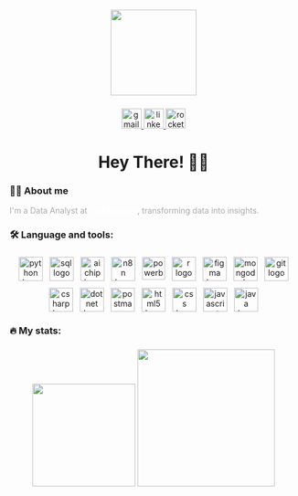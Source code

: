 ###
<div align="center">
  <img height="150" src="https://media.giphy.com/media/M9gbBd9nbDrOTu1Mqx/giphy.gif"  />
</div>

###
<div align="center">
  <a href="mailto:nicholas.birochi@gmail.com" target="_blank">
    <img src="https://img.shields.io/static/v1?message=Gmail&logo=gmail&label=&color=D14836&logoColor=white&labelColor=&style=for-the-badge" height="35" alt="gmail logo"  />
  </a>
  <a href="https://www.linkedin.com/in/nicholas-birochi/" target="_blank">
    <img src="https://img.shields.io/static/v1?message=LinkedIn&logo=linkedin&label=&color=0077B5&logoColor=white&labelColor=&style=for-the-badge" height="35" alt="linkedin logo"  />
  </a>
  <a href="https://app.rocketseat.com.br/me/nicholas-birochi-1501" target="_blank">
    <img src="https://img.shields.io/static/v1?message=Rocketseat&logo=rocketseat&label=&color=8257E5&logoColor=white&labelColor=&style=for-the-badge" height="35" alt="rocketseat logo" />
  </a>
</div>

###
<h1 align="center" style="margin-bottom: 4px;">Hey There! 👋🏻</h1>

###
<h3 align="left" style="margin-top: 6px;">👩‍💻 About me</h3>
<p align="left" style="font-size: 14px; font-weight: 400; color: #aaa; margin-top: 0;">
  I'm a Data Analyst at <strong style="color:#fff;">Volkswagen</strong>, transforming data into insights.
</p>

###
<h3 align="left" style="margin-top: 6px;">🛠 Language and tools:</h3>

###
<div align="center" style="display: flex; flex-wrap: wrap; justify-content: center; gap: 12px;">
  <img src="https://skillicons.dev/icons?i=py" height="42" alt="python logo"  />
  <img src="https://img.icons8.com/external-soft-fill-juicy-fish/60/external-sql-coding-and-development-soft-fill-soft-fill-juicy-fish.png" height="42" alt="sql logo" />
  <img src="https://img.icons8.com/fluency-systems-regular/48/artificial-intelligence.png" height="42" alt="ai chip logo" />
  <img src="https://cdn.simpleicons.org/n8n/f27ea9" height="42" alt="n8n logo" />
  <img src="https://upload.wikimedia.org/wikipedia/commons/c/cf/New_Power_BI_Logo.svg" height="40" alt="powerbi logo" />
  <img src="https://skillicons.dev/icons?i=r" height="42" alt="r logo"  />
  <img src="https://skillicons.dev/icons?i=figma" height="42" alt="figma logo" />
  <img src="https://skillicons.dev/icons?i=mongodb" height="42" alt="mongodb logo" />
  <img src="https://skillicons.dev/icons?i=git" height="42" alt="git logo" />
  <img src="https://skillicons.dev/icons?i=cs" height="42" alt="csharp logo" />
  <img src="https://skillicons.dev/icons?i=dotnet" height="42" alt="dotnet logo" />
  <img src="https://skillicons.dev/icons?i=postman" height="42" alt="postman logo" />
  <img src="https://skillicons.dev/icons?i=html" height="42" alt="html5 logo"  />
  <img src="https://skillicons.dev/icons?i=css" height="42" alt="css logo"  />
  <img src="https://skillicons.dev/icons?i=js" height="42" alt="javascript logo" />
  <img src="https://skillicons.dev/icons?i=java" height="42" alt="java logo" />
</div>

###
<h3 align="left" style="margin-top: 6px;">🔥 My stats:</h3>

###
<p align="center">
  <img src="https://github-readme-stats.vercel.app/api?username=nicholasbirochi&show_icons=true&theme=radical" height="180"/>
  <img src="https://github-readme-stats.vercel.app/api/top-langs/?username=nicholasbirochi&layout=compact&theme=radical" height="240"/>
</p>

###
